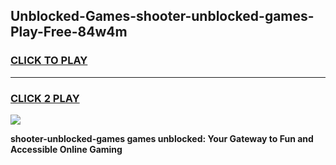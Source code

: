 
## Unblocked-Games-shooter-unblocked-games-Play-Free-84w4m
<h3>
<a href="https://premium76.site?title=shooter-unblocked-games&ref=19M">CLICK TO PLAY</a></h3>
<hr>

<h3>
<a href="https://premium76.site?title=shooter-unblocked-games&ref=19M">CLICK 2 PLAY</a>
  
</h3>

<a href="https://premium76.site?title=shooter-unblocked-games&ref=19M"><img src="https://clearcache.store/games.png"></a>


**shooter-unblocked-games games unblocked: Your Gateway to Fun and Accessible Online Gaming**
